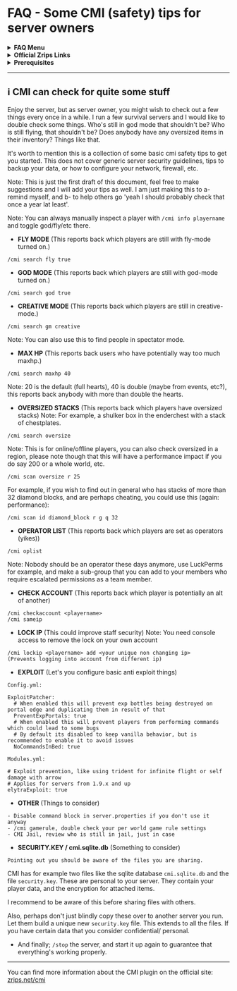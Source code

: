 # FAQ - Some CMI (safety) tips for server owners

<details><summary><strong>FAQ Menu</strong></summary>
 • <a href="https://github.com/mrfdev/CMI/blob/master/Resources/FAQ/cmi-bungee.md">Bungeecord</a>, 
 • <a href="https://github.com/mrfdev/CMI/blob/master/Resources/FAQ/cmi-chance.md">Chance-Example</a>, 
 • <a href="https://github.com/mrfdev/CMI/blob/master/Resources/FAQ/cmi-chat-format.md">Chat-Format</a>, 
 • <a href="https://github.com/mrfdev/CMI/blob/master/Resources/FAQ/cmi-chat.md">Chat-Manager</a>, 
 • <a href="https://github.com/mrfdev/CMI/blob/master/Resources/FAQ/cmi-chatfilter.md">Chat-Filter</a>, 
 • <a href="https://github.com/mrfdev/CMI/blob/master/Resources/FAQ/cmi-chatrooms.md">Chat-Rooms</a>, 
 • <a href="https://github.com/mrfdev/CMI/blob/master/Resources/FAQ/cmi-commands.md">Commands-Manager</a>, 
 • <a href="https://github.com/mrfdev/CMI/blob/master/Resources/FAQ/cmi-custom-joinleave.md">Custom-Join-Leave</a>, 
 • <a href="https://github.com/mrfdev/CMI/blob/master/Resources/FAQ/cmi-economy.md">Economy-Manager</a>, 
 • <a href="https://github.com/mrfdev/CMI/blob/master/Resources/FAQ/cmi-extending-commands.md">Extending-Commands</a>, 
 • <a href="https://github.com/mrfdev/CMI/blob/master/Resources/FAQ/cmi-gettingstarted.md">Getting-Started</a>, 
 • <a href="https://github.com/mrfdev/CMI/blob/master/Resources/FAQ/cmi-glow.md">Glow</a>, 
 • <a href="https://github.com/mrfdev/CMI/blob/master/Resources/FAQ/cmi-help.md">Custom-Help</a>, 
 • <a href="https://github.com/mrfdev/CMI/blob/master/Resources/FAQ/cmi-hexcolors.md">Hex-Colors</a>, 
 • <a href="https://github.com/mrfdev/CMI/blob/master/Resources/FAQ/cmi-import.md">Importing-Data</a>, 
 • <a href="https://github.com/mrfdev/CMI/blob/master/Resources/FAQ/cmi-library.md">CMILib</a>, 
 • <a href="https://github.com/mrfdev/CMI/blob/master/Resources/FAQ/cmi-luckperms-prefix.md">LuckPerms-Prefix</a>, 
 • <a href="https://github.com/mrfdev/CMI/blob/master/Resources/FAQ/cmi-migrate-database.md">Migrate-Database</a>, 
 • <a href="https://github.com/mrfdev/CMI/blob/master/Resources/FAQ/cmi-mode-stuck-on-join.md">Mode-Stuck</a>, 
 • <a href="https://github.com/mrfdev/CMI/blob/master/Resources/FAQ/cmi-more-msg-commands.md">More-Msg-Commands</a>, 
 • <a href="https://github.com/mrfdev/CMI/blob/master/Resources/FAQ/cmi-motd.md">MOTD</a>, 
 • <a href="https://github.com/mrfdev/CMI/blob/master/Resources/FAQ/cmi-parameters.md">Parameters</a>, 
 • <a href="https://github.com/mrfdev/CMI/blob/master/Resources/FAQ/cmi-ranks.md">Ranks</a>, 
 • <a href="https://github.com/mrfdev/CMI/blob/master/Resources/FAQ/cmi-rules.md">Custom-Rules</a>, 
 • <a href="https://github.com/mrfdev/CMI/blob/master/Resources/FAQ/cmi-running-1.17.1.md">Running-CMI</a>, 
 • <a href="https://github.com/mrfdev/CMI/blob/master/Resources/FAQ/cmi-safety-tips.md">Safety-Tips</a>, 
 • <a href="https://github.com/mrfdev/CMI/blob/master/Resources/FAQ/cmi-social.md">Social-Addon</a>, 
 • <a href="https://github.com/mrfdev/CMI/blob/master/Resources/FAQ/cmi-specialized.md">Specialized-Cmds</a>, 
 • <a href="https://github.com/mrfdev/CMI/blob/master/Resources/FAQ/cmi-toggle-examples.md">Toggle-Example</a>, 
 • <a href="https://github.com/mrfdev/CMI/blob/master/Resources/FAQ/cmi-trash.md">Trash</a>, 
 • <a href="https://github.com/mrfdev/CMI/blob/master/Resources/FAQ/cmi-votes.md">Vote-Manager</a>.
</details>

<details><summary><strong>Official Zrips Links</strong></summary>
 • <a href="https://zrips.net/">Zrips Website</a> <pre>https://www.zrips.net/<br>The official website, wiki/documentation/information</pre>
 • <a href="https://discord.gg/dDMamN4">Zrips Discord</a> <pre>https://discord.gg/dDMamN4<br>The official Discord community, member-driven support</pre>
 • <a href="https://github.com/Zrips/">Zrips Github</a> <pre>https://github.com/Zrips<br>The place for bug reports and feature suggestions</pre>
</details>

<details><summary><strong>Prerequisites</strong></summary>
 • <a href="https://www.spigotmc.org/resources/3742/">Buy and Download CMI</a> (premium plugin) <pre>https://www.spigotmc.org/resources/3742/<br>Get the CMI plugin if you haven't already, and then Install it on all your servers</pre>
 • <a href="https://www.spigotmc.org/resources/87610/">Also Download CMILib</a> (free library) (<a href="https://github.com/mrfdev/CMI/edit/master/Resources/FAQ/cmi-library.md">more info</a>)<pre>https://www.spigotmc.org/resources/87610/<br>All Zrips plugins require the CMILib .jar file. Get it and also put it on all your servers.</pre>
 • All my FAQ pages have been written for Spigot / Paper 1.17.1 and CMI 9.0.4.x or newer.<br>
 • The mrfdev github page is not an official resource, we're sharing our knowledge as a courtesy.<br>
 • I am a team member on the Zrips Discord, this does not mean what I say is official.
</details>

---

## <g-emoji class="g-emoji" alias="information_source" fallback-src="https://github.githubassets.com/images/icons/emoji/unicode/2139.png">ℹ️</g-emoji> CMI can check for quite some stuff

Enjoy the server, but as server owner, you might wish to check out a few things every once in a while. I run a few survival servers and I would like to double check some things. Who's still in god mode that shouldn't be? Who is still flying, that shouldn't be? Does anybody have any oversized items in their inventory? Things like that. 

It's worth to mention this is a collection of some basic cmi safety tips to get you started. This does not cover generic server security guidelines, tips to backup your data, or how to configure your network, firewall, etc. 

Note: This is just the first draft of this document, feel free to make suggestions and I will add your tips as well. I am just making this to a- remind myself, and b- to help others go 'yeah I should probably check that once a year lat least'.

Note: You can always manually inspect a player with `/cmi info playername` and toggle god/fly/etc there.

- **FLY MODE** (This reports back which players are still with fly-mode turned on.)
```
/cmi search fly true
```

- **GOD MODE** (This reports back which players are still with god-mode turned on.)
```
/cmi search god true
```

- **CREATIVE MODE** (This reports back which players are still in creative-mode.)
```
/cmi search gm creative
```
Note: You can also use this to find people in spectator mode.

- **MAX HP** (This reports back users who have potentially way too much maxhp.)

```
/cmi search maxhp 40
```
Note: 20 is the default (full hearts), 40 is double (maybe from events, etc?), this reports back anybody with more than double the hearts.

- **OVERSIZED STACKS** (This reports back which players have oversized stacks)
Note: For example, a shulker box in the enderchest with a stack of chestplates.
```
/cmi search oversize
```
Note: This is for online/offline players, you can also check oversized in a region, please note though that this will have a performance impact if you do say 200 or a whole world, etc.
```
/cmi scan oversize r 25
```
For example, if you wish to find out in general who has stacks of more than 32 diamond blocks, and are perhaps cheating, you could use this (again: performance):
```
/cmi scan id diamond_block r g q 32
```

- **OPERATOR LIST** (This reports back which players are set as operators (yikes))
```
/cmi oplist
```
Note: Nobody should be an operator these days anymore, use LuckPerms for example, and make a sub-group that you can add to your members who require escalated permissions as a team member.

- **CHECK ACCOUNT** (This reports back which player is potentially an alt of another)
```
/cmi checkaccount <playername>
/cmi sameip
```

- **LOCK IP** (This could improve staff security)
Note: You need console access to remove the lock on your own account
```
/cmi lockip <playername> add <your unique non changing ip>
(Prevents logging into account from different ip)
```

- **EXPLOIT** (Let's you configure basic anti exploit things)
```
Config.yml:

ExploitPatcher:
  # When enabled this will prevent exp bottles being destroyed on portal edge and duplicating them in result of that
  PreventExpPortals: true
  # When enabled this will prevent players from performing commands which could lead to some bugs
  # By default its disabled to keep vanilla behavior, but is recommended to enable it to avoid issues
  NoCommandsInBed: true

Modules.yml:

# Exploit prevention, like using trident for infinite flight or self damage with arrow
# Applies for servers from 1.9.x and up
elytraExploit: true
```

- **OTHER** (Things to consider)
```
- Disable command block in server.properties if you don't use it anyway
- /cmi gamerule, double check your per world game rule settings
- CMI Jail, review who is still in jail, just in case
```

- **SECURITY.KEY / cmi.sqlite.db** (Something to consider)

`Pointing out you should be aware of the files you are sharing.`

CMI has for example two files like the sqlite database `cmi.sqlite.db` and the file `security.key`. These are personal to your server. They contain your player data, and the encryption for attached items. 

I recommend to be aware of this before sharing files with others. 

Also, perhaps don't just blindly copy these over to another server you run. Let them build a unique new `security.key` file. This extends to all the files. If you have certain data that you consider confidential/ personal.

- And finally; `/stop` the server, and start it up again to guarantee that everything's working properly. 

---

You can find more information about the CMI plugin on the official site: [zrips.net/cmi](https://www.zrips.net/cmi/)
